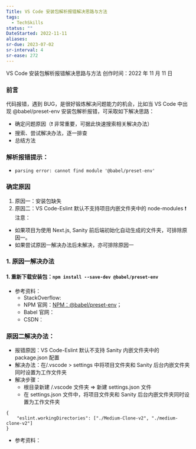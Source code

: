 ```yaml
---
Title: VS Code 安装包解析报错解决思路与方法
tags:
  - TechSkills
status: ""
DateStarted: 2022-11-11
aliases:
sr-due: 2023-07-02
sr-interval: 4
sr-ease: 272
---
```


VS Code 安装包解析报错解决思路与方法
创作时间：2022 年 11 月 11 日

### 前言

代码报错，遇到 BUG，是很好锻炼解决问题能力的机会，比如当 VS Code 中出现 @babel/preset-env 安装包解析报错，可采取如下解决思路：

- 确定问题原因（❗ 非常重要，可据此快速搜索相关解决办法）
- 搜索、尝试解决办法，逐一排查
- 总结方法

### 解析报错提示：

- `parsing error: cannot find module '@babel/preset-env'`

### 确定原因

1. 原因一：安装包缺失
2. 原因二：VS Code-Eslint 默认不支持项目内嵌文件夹中的 node-modules
   ❗ 注意：

- 如果项目为使用 Next.js, Sanity 前后端初始化自动生成的文件夹，可排除原因一。
- 如果尝试原因一解决办法后未解决，亦可排除原因一

### 1. 原因一解决办法

#### 1. 重新下载安装包：`npm install --save-dev @babel/preset-env`

- 参考资料：
  - StackOverflow:
  - NPM 官网：[NPM：@babel/preset-env](https://www.npmjs.com/package/@babel/preset-env)；
  - Babel 官网：
  - CSDN：

### 原因二解决办法：

- 报错原因：VS Code-Eslint 默认不支持 Sanity 内嵌文件夹中的 package.json 配置
- 解决办法：在/.vscode > settings 中将项目文件夹和 Sanity 后台内嵌文件夹同时设置为工作文件夹
- 解决步骤：
  - 根目录新建 /.vscode 文件夹 => 新建 settings.json 文件
  - 在 settings.json 文件中，将项目文件夹和 Sanity 后台内嵌文件夹同时设置为工作文件夹

```tsx
{
	"eslint.workingDirectories": ["./Medium-Clone-v2", "./medium-clone-v2"]
}
```

- 参考资料：
